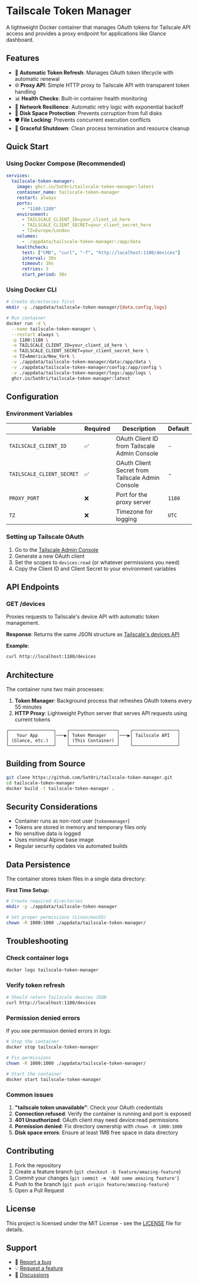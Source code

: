 # Tailscale Token Manager

A lightweight Docker container that manages OAuth tokens for Tailscale API access and provides a proxy endpoint for applications like Glance dashboard.

## Features

- 🔄 **Automatic Token Refresh**: Manages OAuth token lifecycle with automatic renewal
- 🌐 **Proxy API**: Simple HTTP proxy to Tailscale API with transparent token handling
- 📊 **Health Checks**: Built-in container health monitoring
- 🔁 **Network Resilience**: Automatic retry logic with exponential backoff
- 💾 **Disk Space Protection**: Prevents corruption from full disks
- 🛡️ **File Locking**: Prevents concurrent execution conflicts
- 🧹 **Graceful Shutdown**: Clean process termination and resource cleanup

## Quick Start

### Using Docker Compose (Recommended)

```yaml
services:
  tailscale-token-manager:
    image: ghcr.io/5at0ri/tailscale-token-manager:latest
    container_name: tailscale-token-manager
    restart: always
    ports:
      - "1180:1180"
    environment:
      - TAILSCALE_CLIENT_ID=your_client_id_here
      - TAILSCALE_CLIENT_SECRET=your_client_secret_here
      - TZ=Europe/London
    volumes:
      - ./appdata/tailscale-token-manager:/app/data
    healthcheck:
      test: ["CMD", "curl", "-f", "http://localhost:1180/devices"]
      interval: 30s
      timeout: 10s
      retries: 3
      start_period: 30s
```

### Using Docker CLI

```bash
# Create directories first
mkdir -p ./appdata/tailscale-token-manager/{data,config,logs}

# Run container
docker run -d \
  --name tailscale-token-manager \
  --restart always \
  -p 1180:1180 \
  -e TAILSCALE_CLIENT_ID=your_client_id_here \
  -e TAILSCALE_CLIENT_SECRET=your_client_secret_here \
  -e TZ=America/New_York \
  -v ./appdata/tailscale-token-manager/data:/app/data \
  -v ./appdata/tailscale-token-manager/config:/app/config \
  -v ./appdata/tailscale-token-manager/logs:/app/logs \
  ghcr.io/5at0ri/tailscale-token-manager:latest
```

## Configuration

### Environment Variables

| Variable | Required | Description | Default |
|----------|----------|-------------|---------|
| `TAILSCALE_CLIENT_ID` | ✅ | OAuth Client ID from Tailscale Admin Console | - |
| `TAILSCALE_CLIENT_SECRET` | ✅ | OAuth Client Secret from Tailscale Admin Console | - |
| `PROXY_PORT` | ❌ | Port for the proxy server | `1180` |
| `TZ` | ❌ | Timezone for logging | `UTC` |

### Setting up Tailscale OAuth

1. Go to the [Tailscale Admin Console](https://login.tailscale.com/admin/settings/oauth)
2. Generate a new OAuth client
3. Set the scopes to `devices:read` (or whatever permissions you need)
4. Copy the Client ID and Client Secret to your environment variables

## API Endpoints

### GET /devices

Proxies requests to Tailscale's device API with automatic token management.

**Response**: Returns the same JSON structure as [Tailscale's devices API](https://tailscale.com/api#tag/devices/GET/tailnet/%7Btailnet%7D/devices)

**Example**:
```bash
curl http://localhost:1180/devices
```

## Architecture

The container runs two main processes:

1. **Token Manager**: Background process that refreshes OAuth tokens every 55 minutes
2. **HTTP Proxy**: Lightweight Python server that serves API requests using current tokens

```
┌─────────────────┐    ┌──────────────────┐    ┌─────────────────┐
│   Your App      │───▶│ Token Manager    │───▶│ Tailscale API   │
│ (Glance, etc.)  │    │ (This Container) │    │                 │
└─────────────────┘    └──────────────────┘    └─────────────────┘
```

## Building from Source

```bash
git clone https://github.com/5at0ri/tailscale-token-manager.git
cd tailscale-token-manager
docker build -t tailscale-token-manager .
```

## Security Considerations

- Container runs as non-root user (`tokenmanager`)
- Tokens are stored in memory and temporary files only
- No sensitive data is logged
- Uses minimal Alpine base image
- Regular security updates via automated builds

## Data Persistence

  The container stores token files in a single data directory:

**First Time Setup:**
```bash
# Create required directories
mkdir -p ./appdata/tailscale-token-manager

# Set proper permissions (Linux/macOS)
chown -R 1000:1000 ./appdata/tailscale-token-manager/
```

## Troubleshooting

### Check container logs
```bash
docker logs tailscale-token-manager
```

### Verify token refresh
```bash
# Should return Tailscale devices JSON
curl http://localhost:1180/devices
```

### Permission denied errors

If you see permission denied errors in logs:

```bash
# Stop the container
docker stop tailscale-token-manager

# Fix permissions
chown -R 1000:1000 ./appdata/tailscale-token-manager/

# Start the container
docker start tailscale-token-manager
```

### Common issues

1. **"tailscale token unavailable"**: Check your OAuth credentials
2. **Connection refused**: Verify the container is running and port is exposed
3. **401 Unauthorized**: OAuth client may need device:read permissions
4. **Permission denied**: Fix directory ownership with `chown -R 1000:1000`
5. **Disk space errors**: Ensure at least 1MB free space in data directory

## Contributing

1. Fork the repository
2. Create a feature branch (`git checkout -b feature/amazing-feature`)
3. Commit your changes (`git commit -m 'Add some amazing feature'`)
4. Push to the branch (`git push origin feature/amazing-feature`)
5. Open a Pull Request

## License

This project is licensed under the MIT License - see the [LICENSE](LICENSE) file for details.

## Support

- 🐛 [Report a bug](https://github.com/5at0ri/tailscale-token-manager/issues)
- 💡 [Request a feature](https://github.com/5at0ri/tailscale-token-manager/issues)
- 💬 [Discussions](https://github.com/5at0ri/tailscale-token-manager/discussions)
